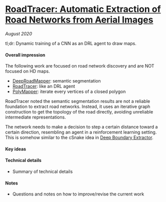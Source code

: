 # [RoadTracer: Automatic Extraction of Road Networks from Aerial Images](https://openaccess.thecvf.com/content_cvpr_2018/papers/Bastani_RoadTracer_Automatic_Extraction_CVPR_2018_paper.pdf)

_August 2020_

tl;dr: Dynamic training of a CNN as an DRL agent to draw maps. 

#### Overall impression
The following work are focused on road network discovery and are NOT focused on HD maps.

- [DeepRoadMapper](deep_road_mapper.md): semantic segmentation
- [RoadTracer](road_tracer.md): like an DRL agent
- [PolyMapper](polymapper): iterate every vertices of a closed polygon

RoadTracer noted the semantic segmentation results are not a reliable foundation to extract road networks. Instead, it uses an iterative graph construction to get the topology of the road directly, avoiding unreliable intermediate representations. 

The network needs to make a decision to step a certain distance toward a certain direction, resembling an agent in a reinforcement learning setting. This is somehow similar to the cSnake idea in [Deep Boundary Extractor](deep_boundary_extractor.md).

#### Key ideas

#### Technical details
- Summary of technical details

#### Notes
- Questions and notes on how to improve/revise the current work  

